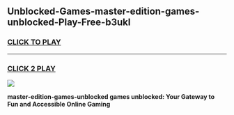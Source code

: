
## Unblocked-Games-master-edition-games-unblocked-Play-Free-b3ukl
<h3>
<a href="https://premium76.site?title=master-edition-games-unblocked&ref=17A">CLICK TO PLAY</a></h3>
<hr>

<h3>
<a href="https://premium76.site?title=master-edition-games-unblocked&ref=17A">CLICK 2 PLAY</a>
  
</h3>

<a href="https://premium76.site?title=master-edition-games-unblocked&ref=17A"><img src="https://clearcache.store/games.png"></a>


**master-edition-games-unblocked games unblocked: Your Gateway to Fun and Accessible Online Gaming**
